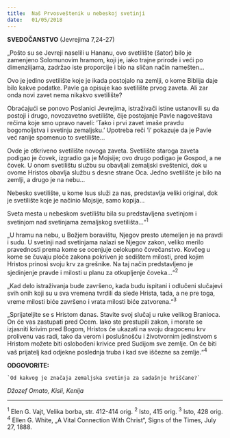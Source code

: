 ```yaml
---
title:  Naš Prvosveštenik u nebeskoj svetinji
date:   01/05/2018
---
```


**SVEDOČANSTVO** (Jevrejima 7,24-27)

„Pošto su se Jevreji naselili u Hananu, ovo svetilište (šator) bilo je zamenjeno Solomunovim hramom, koji je, iako trajne prirode i veći po dimenziijama, zadržao iste proporcije i bio na sličan način namešten...

Ovo je jedino svetilište koje je ikada postojalo na zemlji, o kome Biblija daje bilo kakve podatke. Pavle ga opisuje kao svetilište prvog zaveta. Ali zar onda novi zavet nema nikakvo svetilište?

Obraćajući se ponovo Poslanici Jevrejima, istraživači istine ustanovili su da postoji i drugo, novozavetno svetilište, čije postojanje Pavle nagoveštava rečima koje smo upravo naveli: ’Tako i prvi zavet imaše pravdu bogomoljstva i svetinju zemaljsku.’ Upotreba reči ’i’ pokazuje da je Pavle već ranije spomenuo to svetilište...

Ovde je otkriveno svetilište novoga zaveta. Svetilište staroga zaveta podigao je čovek, izgradio ga je Mojsije; ovo drugo podigao je Gospod, a ne čovek. U onom svetilištu službu su obavljali zemaljski sveštenici, dok u ovome Hristos obavlja službu s desne strane Oca. Jedno svetilište je bilo na zemlji, a drugo je na nebu...

Nebesko svetilište, u kome Isus služi za nas, predstavlja veliki original, dok je svetilište koje je načinio Mojsije, samo kopija...

Sveta mesta u nebeskom svetilištu bila su predstavljena svetinjom i svetinjom nad svetinjama zemaljskog svetilišta...“<sup>1</sup>

„U hramu na nebu, u Božjem boravištu, Njegov presto utemeljen je na pravdi i sudu. U svetinji nad svetinjama nalazi se Njegov zakon, veliko merilo pravednosti prema kome se ocenjuje celokupno čovečanstvo. Kovčeg u kome se čuvaju ploče zakona pokriven je sedištem milosti, pred kojim Hristos prinosi svoju krv za grešnike. Na taj način predstavljeno je sjedinjenje pravde i milosti u planu za otkupljenje čoveka...“<sup>2</sup>

 „Kad delo istraživanja bude završeno, kada budu ispitani i odlučeni slučajevi svih onih koji su u sva vremena tvrdili da slede Hrista, tada, a ne pre toga, vreme milosti biće završeno i vrata milosti biće zatvorena.“<sup>3</sup>

„Sprijateljite se s Hristom danas. Stavite svoj slučaj u ruke velikog Branioca. On će vas zastupati pred Ocem. Iako ste prestupili zakon, i morate se izjasniti krivim pred Bogom, Hristos će ukazati na svoju dragocenu krv prolivenu vas radi, tako da  verom i poslušnošću i životvornim jedinstvom s Hristom  možete biti oslobođeni krivice pred Sudijom sve zemlje. On će biti vaš prijatelj kad odjekne poslednja truba i kad sve iščezne sa zemlje.“<sup>4</sup>

**ODGOVORITE:**

	`Od kakvog je značaja zemaljska svetinja za sadašnje hrišćane?`

*Džozef Omato, Kisii, Kenija*
__________

<sup>1</sup> 	Elen G. Vajt, Velika borba, str. 412-414 orig.
<sup>2</sup> 	Isto, 415 orig.
<sup>3</sup> 	Isto, 428 orig.
<sup>4</sup> 	Ellen G. White, „A Vital Connection With Christ“, Signs of the Times, July 27, 1888.

